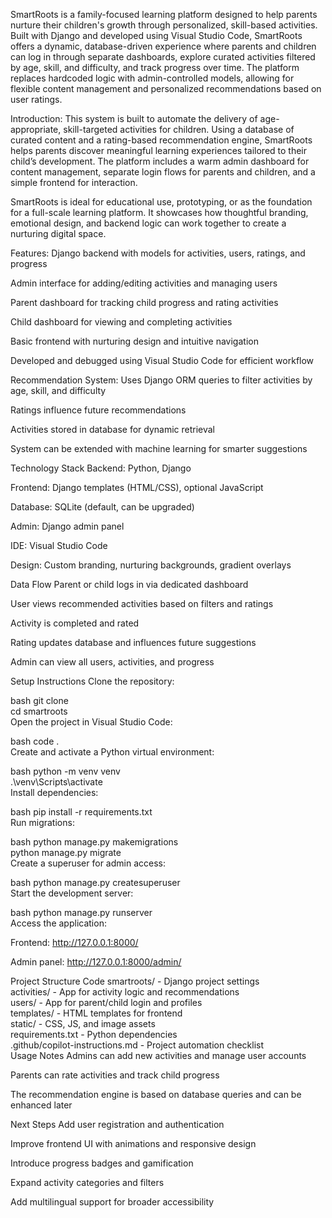 SmartRoots is a family-focused learning platform designed to help parents nurture their children's growth through personalized, skill-based activities. Built with Django and developed using Visual Studio Code, SmartRoots offers a dynamic, database-driven experience where parents and children can log in through separate dashboards, explore curated activities filtered by age, skill, and difficulty, and track progress over time. The platform replaces hardcoded logic with admin-controlled models, allowing for flexible content management and personalized recommendations based on user ratings.

Introduction:
This system is built to automate the delivery of age-appropriate, skill-targeted activities for children. Using a database of curated content and a rating-based recommendation engine, SmartRoots helps parents discover meaningful learning experiences tailored to their child’s development. The platform includes a warm admin dashboard for content management, separate login flows for parents and children, and a simple frontend for interaction.

SmartRoots is ideal for educational use, prototyping, or as the foundation for a full-scale learning platform. It showcases how thoughtful branding, emotional design, and backend logic can work together to create a nurturing digital space.

Features:
Django backend with models for activities, users, ratings, and progress

Admin interface for adding/editing activities and managing users

Parent dashboard for tracking child progress and rating activities

Child dashboard for viewing and completing activities

Basic frontend with nurturing design and intuitive navigation

Developed and debugged using Visual Studio Code for efficient workflow

Recommendation System:
Uses Django ORM queries to filter activities by age, skill, and difficulty

Ratings influence future recommendations

Activities stored in database for dynamic retrieval

System can be extended with machine learning for smarter suggestions

Technology Stack
Backend: Python, Django

Frontend: Django templates (HTML/CSS), optional JavaScript

Database: SQLite (default, can be upgraded)

Admin: Django admin panel

IDE: Visual Studio Code

Design: Custom branding, nurturing backgrounds, gradient overlays

Data Flow
Parent or child logs in via dedicated dashboard

User views recommended activities based on filters and ratings

Activity is completed and rated

Rating updates database and influences future suggestions

Admin can view all users, activities, and progress

Setup Instructions
Clone the repository:

bash
git clone <your-repo-url>  
cd smartroots  
Open the project in Visual Studio Code:

bash
code .  
Create and activate a Python virtual environment:

bash
python -m venv venv  
.\venv\Scripts\activate  
Install dependencies:

bash
pip install -r requirements.txt  
Run migrations:

bash
python manage.py makemigrations  
python manage.py migrate  
Create a superuser for admin access:

bash
python manage.py createsuperuser  
Start the development server:

bash
python manage.py runserver  
Access the application:

Frontend: http://127.0.0.1:8000/

Admin panel: http://127.0.0.1:8000/admin/

Project Structure
Code
smartroots/               - Django project settings  
activities/               - App for activity logic and recommendations  
users/                    - App for parent/child login and profiles  
templates/                - HTML templates for frontend  
static/                   - CSS, JS, and image assets  
requirements.txt          - Python dependencies  
.github/copilot-instructions.md - Project automation checklist  
Usage Notes
Admins can add new activities and manage user accounts

Parents can rate activities and track child progress

The recommendation engine is based on database queries and can be enhanced later

Next Steps
Add user registration and authentication

Improve frontend UI with animations and responsive design

Introduce progress badges and gamification

Expand activity categories and filters

Add multilingual support for broader accessibility
